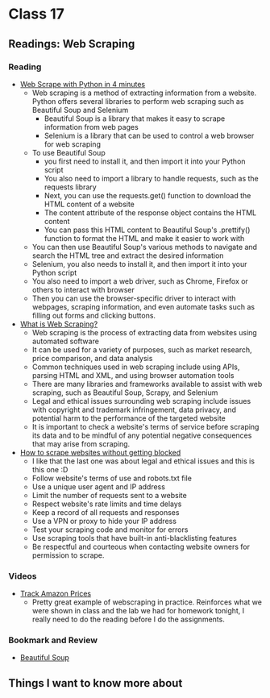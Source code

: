 # Class 17

## Readings: Web Scraping

### Reading

- [Web Scrape with Python in 4 minutes](https://towardsdatascience.com/how-to-web-scrape-with-python-in-4-minutes-bc49186a8460)
  - Web scraping is a method of extracting information from a website. Python offers several libraries to perform web scraping such as Beautiful Soup and Selenium
    - Beautiful Soup is a library that makes it easy to scrape information from web pages
    - Selenium is a library that can be used to control a web browser for web scraping
  - To use Beautiful Soup
    - you first need to install it, and then import it into your Python script
    - You also need to import a library to handle requests, such as the requests library
    - Next, you can use the requests.get() function to download the HTML content of a website
    - The content attribute of the response object contains the HTML content
    - You can pass this HTML content to Beautiful Soup's .prettify() function to format the HTML and make it easier to work with
  - You can then use Beautiful Soup's various methods to navigate and search the HTML tree and extract the desired information
  - Selenium, you also needs to install it, and then import it into your Python script
  - You also need to import a web driver, such as Chrome, Firefox or others to interact with browser
  - Then you can use the browser-specific driver to interact with webpages, scraping information, and even automate tasks such as filling out forms and clicking buttons.
- [What is Web Scraping?](https://en.wikipedia.org/wiki/Web_scraping)
  - Web scraping is the process of extracting data from websites using automated software
  - It can be used for a variety of purposes, such as market research, price comparison, and data analysis
  - Common techniques used in web scraping include using APIs, parsing HTML and XML, and using browser automation tools
  - There are many libraries and frameworks available to assist with web scraping, such as Beautiful Soup, Scrapy, and Selenium
  - Legal and ethical issues surrounding web scraping include issues with copyright and trademark infringement, data privacy, and potential harm to the performance of the targeted website
  - It is important to check a website's terms of service before scraping its data and to be mindful of any potential negative consequences that may arise from scraping.
- [How to scrape websites without getting blocked](https://www.scrapehero.com/how-to-prevent-getting-blacklisted-while-scraping/)
  - I like that the last one was about legal and ethical issues and this is this one :D
  - Follow website's terms of use and robots.txt file
  - Use a unique user agent and IP address
  - Limit the number of requests sent to a website
  - Respect website's rate limits and time delays
  - Keep a record of all requests and responses
  - Use a VPN or proxy to hide your IP address
  - Test your scraping code and monitor for errors
  - Use scraping tools that have built-in anti-blacklisting features
  - Be respectful and courteous when contacting website owners for permission to scrape.

### Videos

- [Track Amazon Prices](https://www.youtube.com/watch?v=Bg9r_yLk7VY)
  - Pretty great example of webscraping in practice. Reinforces what we were shown in class and the lab we had for homework tonight, I really need to do the reading before I do the assignments.

### Bookmark and Review

- [Beautiful Soup](https://www.crummy.com/software/BeautifulSoup/)

## Things I want to know more about
